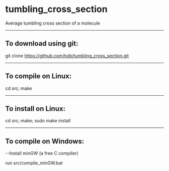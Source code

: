 # tumbling_cross_section
Average tumbling cross section of a molecule

------------------------
To download using git:
------------------------
git clone https://github.com/tojb/tumbling_cross_section.git

-----------------------
To compile on Linux:
-----------------------
cd src;
make

-----------------------
To install on Linux:
-----------------------
cd src;
make;
sudo make install

-----------------------
To compile on Windows:
-----------------------

--Install minGW (a free C compiler)

run src/compile_minGW.bat 


